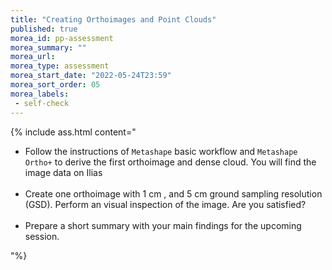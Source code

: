 ```yaml
---
title: "Creating Orthoimages and Point Clouds"
published: true
morea_id: pp-assessment
morea_summary: ""
morea_url: 
morea_type: assessment
morea_start_date: "2022-05-24T23:59"
morea_sort_order: 05
morea_labels:
 - self-check
---
```

 
 
{% include ass.html content="
- Follow the instructions of `Metashape` basic workflow and `Metashape Ortho+` to derive the first orthoimage and dense cloud. You will find the image data on Ilias <br><br>
- Create one orthoimage with 1 cm , and 5 cm ground sampling resolution (GSD). Perform an visual inspection of the image. Are you satisfied? <br><br>
- Prepare a short summary with your main findings for the upcoming session.

"%}